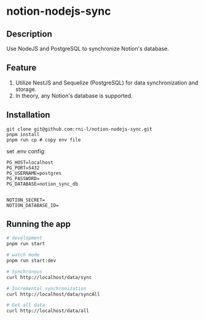 # notion-nodejs-sync

## Description

Use NodeJS and PostgreSQL to synchronize Notion's database.

## Feature

1. Utilize NestJS and Sequelize (PostgreSQL) for data synchronization and storage.
2. In theory, any Notion's database is supported.

## Installation

```shell
git clone git@github.com:rni-l/notion-nodejs-sync.git
pnpm install
pnpm run cp # copy env file
```

set .env config:

```
PG_HOST=localhost
PG_PORT=5432
PG_USERNAME=postgres
PG_PASSWORD=
PG_DATABASE=notion_sync_db


NOTION_SECRET=
NOTION_DATABASE_ID=
```

## Running the app

```bash
# development
pnpm run start

# watch mode
pnpm run start:dev

# Synchronous
curl http://localhost/data/sync

# Incremental synchronization
curl http://localhost/data/syncAll

# Get all data
curl http://localhost/data/all
```
